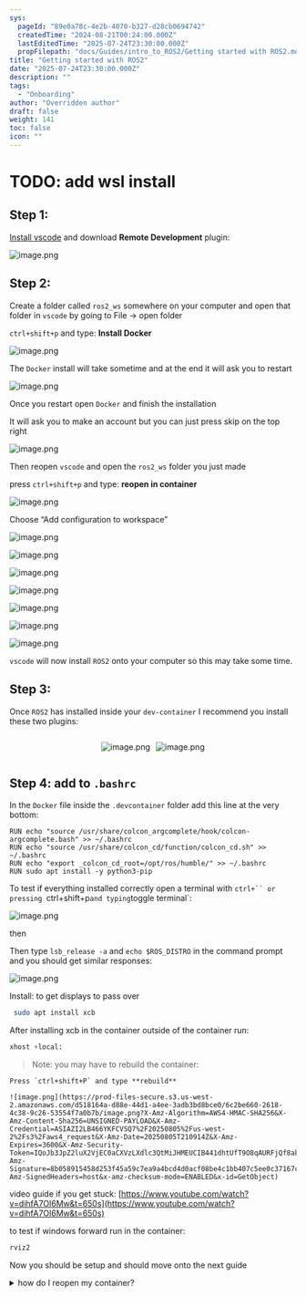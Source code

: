 ```yaml
---
sys:
  pageId: "89e0a78c-4e2b-4070-b327-d28cb0694742"
  createdTime: "2024-08-21T00:24:00.000Z"
  lastEditedTime: "2025-07-24T23:30:00.000Z"
  propFilepath: "docs/Guides/intro_to_ROS2/Getting started with ROS2.md"
title: "Getting started with ROS2"
date: "2025-07-24T23:30:00.000Z"
description: ""
tags:
  - "Onboarding"
author: "Overridden author"
draft: false
weight: 141
toc: false
icon: ""
---
```


# TODO: add wsl install

## Step 1:

[Install vscode](https://code.visualstudio.com/download) and download **Remote Development** plugin:

![image.png](https://prod-files-secure.s3.us-west-2.amazonaws.com/d518164a-d88e-44d1-a4ee-3adb3bd8bce0/efb52993-1881-4a40-b95e-6f020334f022/image.png?X-Amz-Algorithm=AWS4-HMAC-SHA256&X-Amz-Content-Sha256=UNSIGNED-PAYLOAD&X-Amz-Credential=ASIAZI2LB466UHVRCCY5%2F20250805%2Fus-west-2%2Fs3%2Faws4_request&X-Amz-Date=20250805T210859Z&X-Amz-Expires=3600&X-Amz-Security-Token=IQoJb3JpZ2luX2VjEC0aCXVzLXdlc3QtMiJIMEYCIQD8KmCILFqyo628JlG32dn76Nqfh7lf%2BdDOuby1nZmXlwIhAMTJyjtWwbzRrZWDDaJ09vbdWbbiiIIhP2MJYAQ%2Bm67MKv8DCGYQABoMNjM3NDIzMTgzODA1IgwKsS5KyBXqy3IZjs0q3AOflM3TtQHPmem4P6LZCSKCRAA5p%2B1wLDd%2FX0UcjbB0m4O1YOkQPRHc5u8gebj74Vy9h9PsujI5bZR7PvRw5o9mLkBKiDUvsuNh%2F5zTepDoZfSXHNVJFcmcgC32TPF%2F9xPRPzMifIlwBlvni1pLf7D5RJERLJ2ZEgKcsz4kOU2ump1wjo9i2GlxbpdJtF1U44dhh1LOgtjbqMmE0ISNQ5HDWJYb43DjXPXJtq10ikOrdCX%2BN7Mxt3mD7Xh1b3pm6wb%2F%2FowmGkkx21qSiMjWUYc%2Fwk8mCKSDJRll2tjlQV2%2BCqoxG9K%2FoIZAIR8IiUIaAHWgjYJoxlx5ftbIEFv8JjmXHd9880kEQtrO08puD1nJhu2HPZAwlpcB09oC0jUMeW3mdrriNz2cJgebxzVXEPz7KiNKsbwOBNXCAR%2BbIzSARGD5YbSVfznhuUlW6%2FBJ1xTTh7cfzqtdhHDX4q2KiDfbf0oLBS8P9xuELOOtnVTvsZADLJ9kfYXfeV6GowtguY79uL1gy3gLKoOY3b0JJcVLw7uSW%2BUVet%2FcLYi3sIAbWA8VXgzNviPtiatVKuTVchTMlY88A7WHuFFX%2Fy9gETca88jdF%2B0yoz%2BfYS3mBGgtaty6pNdbBEqhBuHIvTCO4snEBjqkAbtZSA3y%2Ff7DkrBma4LRscMUiUDiR0qU9lAmSkQHBoke6vvE5Il%2F%2BmR4lRbb67qD%2FUMPwffrQAnZg2MbtRy6hoJBj9kYhALOMkUJfqScs6hk2%2Ba93vi3VYgRm1LMp1STi%2Bb6V6v1GtXPcSf7qtVcN6qnbkJi8alqktoRqxe2BVuHZYFzxLb7OsGhKQ%2B4FjL98SxS92NeKPOk3mhNcs%2FAG8tA1q5u&X-Amz-Signature=379a1b042b4cb168fcc533b5ca2e57d89a79c4d20c44ae79ab2b392e1a20e8ee&X-Amz-SignedHeaders=host&x-amz-checksum-mode=ENABLED&x-id=GetObject)

## Step 2:

Create a folder called `ros2_ws` somewhere on your computer and open that folder in `vscode` by going to File → open folder 

`ctrl+shift+p` and type: **Install Docker**

![image.png](https://prod-files-secure.s3.us-west-2.amazonaws.com/d518164a-d88e-44d1-a4ee-3adb3bd8bce0/2269dc0e-1cd5-47ff-bceb-c04ad9b2eab0/image.png?X-Amz-Algorithm=AWS4-HMAC-SHA256&X-Amz-Content-Sha256=UNSIGNED-PAYLOAD&X-Amz-Credential=ASIAZI2LB466UHVRCCY5%2F20250805%2Fus-west-2%2Fs3%2Faws4_request&X-Amz-Date=20250805T210859Z&X-Amz-Expires=3600&X-Amz-Security-Token=IQoJb3JpZ2luX2VjEC0aCXVzLXdlc3QtMiJIMEYCIQD8KmCILFqyo628JlG32dn76Nqfh7lf%2BdDOuby1nZmXlwIhAMTJyjtWwbzRrZWDDaJ09vbdWbbiiIIhP2MJYAQ%2Bm67MKv8DCGYQABoMNjM3NDIzMTgzODA1IgwKsS5KyBXqy3IZjs0q3AOflM3TtQHPmem4P6LZCSKCRAA5p%2B1wLDd%2FX0UcjbB0m4O1YOkQPRHc5u8gebj74Vy9h9PsujI5bZR7PvRw5o9mLkBKiDUvsuNh%2F5zTepDoZfSXHNVJFcmcgC32TPF%2F9xPRPzMifIlwBlvni1pLf7D5RJERLJ2ZEgKcsz4kOU2ump1wjo9i2GlxbpdJtF1U44dhh1LOgtjbqMmE0ISNQ5HDWJYb43DjXPXJtq10ikOrdCX%2BN7Mxt3mD7Xh1b3pm6wb%2F%2FowmGkkx21qSiMjWUYc%2Fwk8mCKSDJRll2tjlQV2%2BCqoxG9K%2FoIZAIR8IiUIaAHWgjYJoxlx5ftbIEFv8JjmXHd9880kEQtrO08puD1nJhu2HPZAwlpcB09oC0jUMeW3mdrriNz2cJgebxzVXEPz7KiNKsbwOBNXCAR%2BbIzSARGD5YbSVfznhuUlW6%2FBJ1xTTh7cfzqtdhHDX4q2KiDfbf0oLBS8P9xuELOOtnVTvsZADLJ9kfYXfeV6GowtguY79uL1gy3gLKoOY3b0JJcVLw7uSW%2BUVet%2FcLYi3sIAbWA8VXgzNviPtiatVKuTVchTMlY88A7WHuFFX%2Fy9gETca88jdF%2B0yoz%2BfYS3mBGgtaty6pNdbBEqhBuHIvTCO4snEBjqkAbtZSA3y%2Ff7DkrBma4LRscMUiUDiR0qU9lAmSkQHBoke6vvE5Il%2F%2BmR4lRbb67qD%2FUMPwffrQAnZg2MbtRy6hoJBj9kYhALOMkUJfqScs6hk2%2Ba93vi3VYgRm1LMp1STi%2Bb6V6v1GtXPcSf7qtVcN6qnbkJi8alqktoRqxe2BVuHZYFzxLb7OsGhKQ%2B4FjL98SxS92NeKPOk3mhNcs%2FAG8tA1q5u&X-Amz-Signature=2c498b1086b7b1b520b3487f9f71347f8a16f4cc6868fe8c860f007887e0eaf7&X-Amz-SignedHeaders=host&x-amz-checksum-mode=ENABLED&x-id=GetObject)

The `Docker` install will take sometime and at the end it will ask you to restart

![image.png](https://prod-files-secure.s3.us-west-2.amazonaws.com/d518164a-d88e-44d1-a4ee-3adb3bd8bce0/ed233f78-be33-4b1f-b89c-9c346c0e961e/image.png?X-Amz-Algorithm=AWS4-HMAC-SHA256&X-Amz-Content-Sha256=UNSIGNED-PAYLOAD&X-Amz-Credential=ASIAZI2LB466UHVRCCY5%2F20250805%2Fus-west-2%2Fs3%2Faws4_request&X-Amz-Date=20250805T210859Z&X-Amz-Expires=3600&X-Amz-Security-Token=IQoJb3JpZ2luX2VjEC0aCXVzLXdlc3QtMiJIMEYCIQD8KmCILFqyo628JlG32dn76Nqfh7lf%2BdDOuby1nZmXlwIhAMTJyjtWwbzRrZWDDaJ09vbdWbbiiIIhP2MJYAQ%2Bm67MKv8DCGYQABoMNjM3NDIzMTgzODA1IgwKsS5KyBXqy3IZjs0q3AOflM3TtQHPmem4P6LZCSKCRAA5p%2B1wLDd%2FX0UcjbB0m4O1YOkQPRHc5u8gebj74Vy9h9PsujI5bZR7PvRw5o9mLkBKiDUvsuNh%2F5zTepDoZfSXHNVJFcmcgC32TPF%2F9xPRPzMifIlwBlvni1pLf7D5RJERLJ2ZEgKcsz4kOU2ump1wjo9i2GlxbpdJtF1U44dhh1LOgtjbqMmE0ISNQ5HDWJYb43DjXPXJtq10ikOrdCX%2BN7Mxt3mD7Xh1b3pm6wb%2F%2FowmGkkx21qSiMjWUYc%2Fwk8mCKSDJRll2tjlQV2%2BCqoxG9K%2FoIZAIR8IiUIaAHWgjYJoxlx5ftbIEFv8JjmXHd9880kEQtrO08puD1nJhu2HPZAwlpcB09oC0jUMeW3mdrriNz2cJgebxzVXEPz7KiNKsbwOBNXCAR%2BbIzSARGD5YbSVfznhuUlW6%2FBJ1xTTh7cfzqtdhHDX4q2KiDfbf0oLBS8P9xuELOOtnVTvsZADLJ9kfYXfeV6GowtguY79uL1gy3gLKoOY3b0JJcVLw7uSW%2BUVet%2FcLYi3sIAbWA8VXgzNviPtiatVKuTVchTMlY88A7WHuFFX%2Fy9gETca88jdF%2B0yoz%2BfYS3mBGgtaty6pNdbBEqhBuHIvTCO4snEBjqkAbtZSA3y%2Ff7DkrBma4LRscMUiUDiR0qU9lAmSkQHBoke6vvE5Il%2F%2BmR4lRbb67qD%2FUMPwffrQAnZg2MbtRy6hoJBj9kYhALOMkUJfqScs6hk2%2Ba93vi3VYgRm1LMp1STi%2Bb6V6v1GtXPcSf7qtVcN6qnbkJi8alqktoRqxe2BVuHZYFzxLb7OsGhKQ%2B4FjL98SxS92NeKPOk3mhNcs%2FAG8tA1q5u&X-Amz-Signature=c63eaf17ff77ef7ec7721b2af9d12bb052196595f91c9efb3b5877a4d7de6589&X-Amz-SignedHeaders=host&x-amz-checksum-mode=ENABLED&x-id=GetObject)

Once you restart open `Docker` and finish the installation

It will ask you to make an account but you can just press skip on the top right

![image.png](https://prod-files-secure.s3.us-west-2.amazonaws.com/d518164a-d88e-44d1-a4ee-3adb3bd8bce0/21010ad9-1659-4fd9-9f59-9932a09b2a3d/image.png?X-Amz-Algorithm=AWS4-HMAC-SHA256&X-Amz-Content-Sha256=UNSIGNED-PAYLOAD&X-Amz-Credential=ASIAZI2LB466UHVRCCY5%2F20250805%2Fus-west-2%2Fs3%2Faws4_request&X-Amz-Date=20250805T210859Z&X-Amz-Expires=3600&X-Amz-Security-Token=IQoJb3JpZ2luX2VjEC0aCXVzLXdlc3QtMiJIMEYCIQD8KmCILFqyo628JlG32dn76Nqfh7lf%2BdDOuby1nZmXlwIhAMTJyjtWwbzRrZWDDaJ09vbdWbbiiIIhP2MJYAQ%2Bm67MKv8DCGYQABoMNjM3NDIzMTgzODA1IgwKsS5KyBXqy3IZjs0q3AOflM3TtQHPmem4P6LZCSKCRAA5p%2B1wLDd%2FX0UcjbB0m4O1YOkQPRHc5u8gebj74Vy9h9PsujI5bZR7PvRw5o9mLkBKiDUvsuNh%2F5zTepDoZfSXHNVJFcmcgC32TPF%2F9xPRPzMifIlwBlvni1pLf7D5RJERLJ2ZEgKcsz4kOU2ump1wjo9i2GlxbpdJtF1U44dhh1LOgtjbqMmE0ISNQ5HDWJYb43DjXPXJtq10ikOrdCX%2BN7Mxt3mD7Xh1b3pm6wb%2F%2FowmGkkx21qSiMjWUYc%2Fwk8mCKSDJRll2tjlQV2%2BCqoxG9K%2FoIZAIR8IiUIaAHWgjYJoxlx5ftbIEFv8JjmXHd9880kEQtrO08puD1nJhu2HPZAwlpcB09oC0jUMeW3mdrriNz2cJgebxzVXEPz7KiNKsbwOBNXCAR%2BbIzSARGD5YbSVfznhuUlW6%2FBJ1xTTh7cfzqtdhHDX4q2KiDfbf0oLBS8P9xuELOOtnVTvsZADLJ9kfYXfeV6GowtguY79uL1gy3gLKoOY3b0JJcVLw7uSW%2BUVet%2FcLYi3sIAbWA8VXgzNviPtiatVKuTVchTMlY88A7WHuFFX%2Fy9gETca88jdF%2B0yoz%2BfYS3mBGgtaty6pNdbBEqhBuHIvTCO4snEBjqkAbtZSA3y%2Ff7DkrBma4LRscMUiUDiR0qU9lAmSkQHBoke6vvE5Il%2F%2BmR4lRbb67qD%2FUMPwffrQAnZg2MbtRy6hoJBj9kYhALOMkUJfqScs6hk2%2Ba93vi3VYgRm1LMp1STi%2Bb6V6v1GtXPcSf7qtVcN6qnbkJi8alqktoRqxe2BVuHZYFzxLb7OsGhKQ%2B4FjL98SxS92NeKPOk3mhNcs%2FAG8tA1q5u&X-Amz-Signature=78eaefc79eca372b3da885f4d3424dbefe05211e7dd21fab7c2ceaa85524be0f&X-Amz-SignedHeaders=host&x-amz-checksum-mode=ENABLED&x-id=GetObject)

Then reopen `vscode` and open the `ros2_ws` folder you just made

press `ctrl+shift+p` and type: **reopen in container**

![image.png](https://prod-files-secure.s3.us-west-2.amazonaws.com/d518164a-d88e-44d1-a4ee-3adb3bd8bce0/4e93b8c2-41ad-488c-8095-c74205196118/image.png?X-Amz-Algorithm=AWS4-HMAC-SHA256&X-Amz-Content-Sha256=UNSIGNED-PAYLOAD&X-Amz-Credential=ASIAZI2LB466UHVRCCY5%2F20250805%2Fus-west-2%2Fs3%2Faws4_request&X-Amz-Date=20250805T210859Z&X-Amz-Expires=3600&X-Amz-Security-Token=IQoJb3JpZ2luX2VjEC0aCXVzLXdlc3QtMiJIMEYCIQD8KmCILFqyo628JlG32dn76Nqfh7lf%2BdDOuby1nZmXlwIhAMTJyjtWwbzRrZWDDaJ09vbdWbbiiIIhP2MJYAQ%2Bm67MKv8DCGYQABoMNjM3NDIzMTgzODA1IgwKsS5KyBXqy3IZjs0q3AOflM3TtQHPmem4P6LZCSKCRAA5p%2B1wLDd%2FX0UcjbB0m4O1YOkQPRHc5u8gebj74Vy9h9PsujI5bZR7PvRw5o9mLkBKiDUvsuNh%2F5zTepDoZfSXHNVJFcmcgC32TPF%2F9xPRPzMifIlwBlvni1pLf7D5RJERLJ2ZEgKcsz4kOU2ump1wjo9i2GlxbpdJtF1U44dhh1LOgtjbqMmE0ISNQ5HDWJYb43DjXPXJtq10ikOrdCX%2BN7Mxt3mD7Xh1b3pm6wb%2F%2FowmGkkx21qSiMjWUYc%2Fwk8mCKSDJRll2tjlQV2%2BCqoxG9K%2FoIZAIR8IiUIaAHWgjYJoxlx5ftbIEFv8JjmXHd9880kEQtrO08puD1nJhu2HPZAwlpcB09oC0jUMeW3mdrriNz2cJgebxzVXEPz7KiNKsbwOBNXCAR%2BbIzSARGD5YbSVfznhuUlW6%2FBJ1xTTh7cfzqtdhHDX4q2KiDfbf0oLBS8P9xuELOOtnVTvsZADLJ9kfYXfeV6GowtguY79uL1gy3gLKoOY3b0JJcVLw7uSW%2BUVet%2FcLYi3sIAbWA8VXgzNviPtiatVKuTVchTMlY88A7WHuFFX%2Fy9gETca88jdF%2B0yoz%2BfYS3mBGgtaty6pNdbBEqhBuHIvTCO4snEBjqkAbtZSA3y%2Ff7DkrBma4LRscMUiUDiR0qU9lAmSkQHBoke6vvE5Il%2F%2BmR4lRbb67qD%2FUMPwffrQAnZg2MbtRy6hoJBj9kYhALOMkUJfqScs6hk2%2Ba93vi3VYgRm1LMp1STi%2Bb6V6v1GtXPcSf7qtVcN6qnbkJi8alqktoRqxe2BVuHZYFzxLb7OsGhKQ%2B4FjL98SxS92NeKPOk3mhNcs%2FAG8tA1q5u&X-Amz-Signature=d68f8ea460cdd18f69f711df25507a23ef1e62d9fe3752fe4263d74482dd1719&X-Amz-SignedHeaders=host&x-amz-checksum-mode=ENABLED&x-id=GetObject)

Choose “Add configuration to workspace”

![image.png](https://prod-files-secure.s3.us-west-2.amazonaws.com/d518164a-d88e-44d1-a4ee-3adb3bd8bce0/9560b282-5060-4989-ba37-97e7b2c22476/image.png?X-Amz-Algorithm=AWS4-HMAC-SHA256&X-Amz-Content-Sha256=UNSIGNED-PAYLOAD&X-Amz-Credential=ASIAZI2LB466UHVRCCY5%2F20250805%2Fus-west-2%2Fs3%2Faws4_request&X-Amz-Date=20250805T210859Z&X-Amz-Expires=3600&X-Amz-Security-Token=IQoJb3JpZ2luX2VjEC0aCXVzLXdlc3QtMiJIMEYCIQD8KmCILFqyo628JlG32dn76Nqfh7lf%2BdDOuby1nZmXlwIhAMTJyjtWwbzRrZWDDaJ09vbdWbbiiIIhP2MJYAQ%2Bm67MKv8DCGYQABoMNjM3NDIzMTgzODA1IgwKsS5KyBXqy3IZjs0q3AOflM3TtQHPmem4P6LZCSKCRAA5p%2B1wLDd%2FX0UcjbB0m4O1YOkQPRHc5u8gebj74Vy9h9PsujI5bZR7PvRw5o9mLkBKiDUvsuNh%2F5zTepDoZfSXHNVJFcmcgC32TPF%2F9xPRPzMifIlwBlvni1pLf7D5RJERLJ2ZEgKcsz4kOU2ump1wjo9i2GlxbpdJtF1U44dhh1LOgtjbqMmE0ISNQ5HDWJYb43DjXPXJtq10ikOrdCX%2BN7Mxt3mD7Xh1b3pm6wb%2F%2FowmGkkx21qSiMjWUYc%2Fwk8mCKSDJRll2tjlQV2%2BCqoxG9K%2FoIZAIR8IiUIaAHWgjYJoxlx5ftbIEFv8JjmXHd9880kEQtrO08puD1nJhu2HPZAwlpcB09oC0jUMeW3mdrriNz2cJgebxzVXEPz7KiNKsbwOBNXCAR%2BbIzSARGD5YbSVfznhuUlW6%2FBJ1xTTh7cfzqtdhHDX4q2KiDfbf0oLBS8P9xuELOOtnVTvsZADLJ9kfYXfeV6GowtguY79uL1gy3gLKoOY3b0JJcVLw7uSW%2BUVet%2FcLYi3sIAbWA8VXgzNviPtiatVKuTVchTMlY88A7WHuFFX%2Fy9gETca88jdF%2B0yoz%2BfYS3mBGgtaty6pNdbBEqhBuHIvTCO4snEBjqkAbtZSA3y%2Ff7DkrBma4LRscMUiUDiR0qU9lAmSkQHBoke6vvE5Il%2F%2BmR4lRbb67qD%2FUMPwffrQAnZg2MbtRy6hoJBj9kYhALOMkUJfqScs6hk2%2Ba93vi3VYgRm1LMp1STi%2Bb6V6v1GtXPcSf7qtVcN6qnbkJi8alqktoRqxe2BVuHZYFzxLb7OsGhKQ%2B4FjL98SxS92NeKPOk3mhNcs%2FAG8tA1q5u&X-Amz-Signature=3429bbee56dcfc1aebad18dc232efdbd1b7b629a72c944f29177c98a349cd3c6&X-Amz-SignedHeaders=host&x-amz-checksum-mode=ENABLED&x-id=GetObject)

![image.png](https://prod-files-secure.s3.us-west-2.amazonaws.com/d518164a-d88e-44d1-a4ee-3adb3bd8bce0/2ee63f81-886b-48e8-a553-dc6e5eac99e4/image.png?X-Amz-Algorithm=AWS4-HMAC-SHA256&X-Amz-Content-Sha256=UNSIGNED-PAYLOAD&X-Amz-Credential=ASIAZI2LB466UHVRCCY5%2F20250805%2Fus-west-2%2Fs3%2Faws4_request&X-Amz-Date=20250805T210859Z&X-Amz-Expires=3600&X-Amz-Security-Token=IQoJb3JpZ2luX2VjEC0aCXVzLXdlc3QtMiJIMEYCIQD8KmCILFqyo628JlG32dn76Nqfh7lf%2BdDOuby1nZmXlwIhAMTJyjtWwbzRrZWDDaJ09vbdWbbiiIIhP2MJYAQ%2Bm67MKv8DCGYQABoMNjM3NDIzMTgzODA1IgwKsS5KyBXqy3IZjs0q3AOflM3TtQHPmem4P6LZCSKCRAA5p%2B1wLDd%2FX0UcjbB0m4O1YOkQPRHc5u8gebj74Vy9h9PsujI5bZR7PvRw5o9mLkBKiDUvsuNh%2F5zTepDoZfSXHNVJFcmcgC32TPF%2F9xPRPzMifIlwBlvni1pLf7D5RJERLJ2ZEgKcsz4kOU2ump1wjo9i2GlxbpdJtF1U44dhh1LOgtjbqMmE0ISNQ5HDWJYb43DjXPXJtq10ikOrdCX%2BN7Mxt3mD7Xh1b3pm6wb%2F%2FowmGkkx21qSiMjWUYc%2Fwk8mCKSDJRll2tjlQV2%2BCqoxG9K%2FoIZAIR8IiUIaAHWgjYJoxlx5ftbIEFv8JjmXHd9880kEQtrO08puD1nJhu2HPZAwlpcB09oC0jUMeW3mdrriNz2cJgebxzVXEPz7KiNKsbwOBNXCAR%2BbIzSARGD5YbSVfznhuUlW6%2FBJ1xTTh7cfzqtdhHDX4q2KiDfbf0oLBS8P9xuELOOtnVTvsZADLJ9kfYXfeV6GowtguY79uL1gy3gLKoOY3b0JJcVLw7uSW%2BUVet%2FcLYi3sIAbWA8VXgzNviPtiatVKuTVchTMlY88A7WHuFFX%2Fy9gETca88jdF%2B0yoz%2BfYS3mBGgtaty6pNdbBEqhBuHIvTCO4snEBjqkAbtZSA3y%2Ff7DkrBma4LRscMUiUDiR0qU9lAmSkQHBoke6vvE5Il%2F%2BmR4lRbb67qD%2FUMPwffrQAnZg2MbtRy6hoJBj9kYhALOMkUJfqScs6hk2%2Ba93vi3VYgRm1LMp1STi%2Bb6V6v1GtXPcSf7qtVcN6qnbkJi8alqktoRqxe2BVuHZYFzxLb7OsGhKQ%2B4FjL98SxS92NeKPOk3mhNcs%2FAG8tA1q5u&X-Amz-Signature=1627197a86a3edd15ec3b9d8e10bd7b39380ec57ea092ae9535513da0c7bfef9&X-Amz-SignedHeaders=host&x-amz-checksum-mode=ENABLED&x-id=GetObject)

![image.png](https://prod-files-secure.s3.us-west-2.amazonaws.com/d518164a-d88e-44d1-a4ee-3adb3bd8bce0/e0fd626c-c8b6-4b2c-95d1-fa4c26514504/image.png?X-Amz-Algorithm=AWS4-HMAC-SHA256&X-Amz-Content-Sha256=UNSIGNED-PAYLOAD&X-Amz-Credential=ASIAZI2LB466UHVRCCY5%2F20250805%2Fus-west-2%2Fs3%2Faws4_request&X-Amz-Date=20250805T210859Z&X-Amz-Expires=3600&X-Amz-Security-Token=IQoJb3JpZ2luX2VjEC0aCXVzLXdlc3QtMiJIMEYCIQD8KmCILFqyo628JlG32dn76Nqfh7lf%2BdDOuby1nZmXlwIhAMTJyjtWwbzRrZWDDaJ09vbdWbbiiIIhP2MJYAQ%2Bm67MKv8DCGYQABoMNjM3NDIzMTgzODA1IgwKsS5KyBXqy3IZjs0q3AOflM3TtQHPmem4P6LZCSKCRAA5p%2B1wLDd%2FX0UcjbB0m4O1YOkQPRHc5u8gebj74Vy9h9PsujI5bZR7PvRw5o9mLkBKiDUvsuNh%2F5zTepDoZfSXHNVJFcmcgC32TPF%2F9xPRPzMifIlwBlvni1pLf7D5RJERLJ2ZEgKcsz4kOU2ump1wjo9i2GlxbpdJtF1U44dhh1LOgtjbqMmE0ISNQ5HDWJYb43DjXPXJtq10ikOrdCX%2BN7Mxt3mD7Xh1b3pm6wb%2F%2FowmGkkx21qSiMjWUYc%2Fwk8mCKSDJRll2tjlQV2%2BCqoxG9K%2FoIZAIR8IiUIaAHWgjYJoxlx5ftbIEFv8JjmXHd9880kEQtrO08puD1nJhu2HPZAwlpcB09oC0jUMeW3mdrriNz2cJgebxzVXEPz7KiNKsbwOBNXCAR%2BbIzSARGD5YbSVfznhuUlW6%2FBJ1xTTh7cfzqtdhHDX4q2KiDfbf0oLBS8P9xuELOOtnVTvsZADLJ9kfYXfeV6GowtguY79uL1gy3gLKoOY3b0JJcVLw7uSW%2BUVet%2FcLYi3sIAbWA8VXgzNviPtiatVKuTVchTMlY88A7WHuFFX%2Fy9gETca88jdF%2B0yoz%2BfYS3mBGgtaty6pNdbBEqhBuHIvTCO4snEBjqkAbtZSA3y%2Ff7DkrBma4LRscMUiUDiR0qU9lAmSkQHBoke6vvE5Il%2F%2BmR4lRbb67qD%2FUMPwffrQAnZg2MbtRy6hoJBj9kYhALOMkUJfqScs6hk2%2Ba93vi3VYgRm1LMp1STi%2Bb6V6v1GtXPcSf7qtVcN6qnbkJi8alqktoRqxe2BVuHZYFzxLb7OsGhKQ%2B4FjL98SxS92NeKPOk3mhNcs%2FAG8tA1q5u&X-Amz-Signature=3e7106d26f8c3cb757b1e404c704469f23bc050adddc6c1414eacc78ed65f4d0&X-Amz-SignedHeaders=host&x-amz-checksum-mode=ENABLED&x-id=GetObject)

![image.png](https://prod-files-secure.s3.us-west-2.amazonaws.com/d518164a-d88e-44d1-a4ee-3adb3bd8bce0/a2e13f50-d2ab-4719-a4c2-7ced634bfc9d/image.png?X-Amz-Algorithm=AWS4-HMAC-SHA256&X-Amz-Content-Sha256=UNSIGNED-PAYLOAD&X-Amz-Credential=ASIAZI2LB466UHVRCCY5%2F20250805%2Fus-west-2%2Fs3%2Faws4_request&X-Amz-Date=20250805T210859Z&X-Amz-Expires=3600&X-Amz-Security-Token=IQoJb3JpZ2luX2VjEC0aCXVzLXdlc3QtMiJIMEYCIQD8KmCILFqyo628JlG32dn76Nqfh7lf%2BdDOuby1nZmXlwIhAMTJyjtWwbzRrZWDDaJ09vbdWbbiiIIhP2MJYAQ%2Bm67MKv8DCGYQABoMNjM3NDIzMTgzODA1IgwKsS5KyBXqy3IZjs0q3AOflM3TtQHPmem4P6LZCSKCRAA5p%2B1wLDd%2FX0UcjbB0m4O1YOkQPRHc5u8gebj74Vy9h9PsujI5bZR7PvRw5o9mLkBKiDUvsuNh%2F5zTepDoZfSXHNVJFcmcgC32TPF%2F9xPRPzMifIlwBlvni1pLf7D5RJERLJ2ZEgKcsz4kOU2ump1wjo9i2GlxbpdJtF1U44dhh1LOgtjbqMmE0ISNQ5HDWJYb43DjXPXJtq10ikOrdCX%2BN7Mxt3mD7Xh1b3pm6wb%2F%2FowmGkkx21qSiMjWUYc%2Fwk8mCKSDJRll2tjlQV2%2BCqoxG9K%2FoIZAIR8IiUIaAHWgjYJoxlx5ftbIEFv8JjmXHd9880kEQtrO08puD1nJhu2HPZAwlpcB09oC0jUMeW3mdrriNz2cJgebxzVXEPz7KiNKsbwOBNXCAR%2BbIzSARGD5YbSVfznhuUlW6%2FBJ1xTTh7cfzqtdhHDX4q2KiDfbf0oLBS8P9xuELOOtnVTvsZADLJ9kfYXfeV6GowtguY79uL1gy3gLKoOY3b0JJcVLw7uSW%2BUVet%2FcLYi3sIAbWA8VXgzNviPtiatVKuTVchTMlY88A7WHuFFX%2Fy9gETca88jdF%2B0yoz%2BfYS3mBGgtaty6pNdbBEqhBuHIvTCO4snEBjqkAbtZSA3y%2Ff7DkrBma4LRscMUiUDiR0qU9lAmSkQHBoke6vvE5Il%2F%2BmR4lRbb67qD%2FUMPwffrQAnZg2MbtRy6hoJBj9kYhALOMkUJfqScs6hk2%2Ba93vi3VYgRm1LMp1STi%2Bb6V6v1GtXPcSf7qtVcN6qnbkJi8alqktoRqxe2BVuHZYFzxLb7OsGhKQ%2B4FjL98SxS92NeKPOk3mhNcs%2FAG8tA1q5u&X-Amz-Signature=94962f6b8573ca4203c4d47043d08b2a73b1326439d80723fbfaf234133502ce&X-Amz-SignedHeaders=host&x-amz-checksum-mode=ENABLED&x-id=GetObject)

![image.png](https://prod-files-secure.s3.us-west-2.amazonaws.com/d518164a-d88e-44d1-a4ee-3adb3bd8bce0/6cc478ad-aaba-4bf7-9fcc-403277ab896c/image.png?X-Amz-Algorithm=AWS4-HMAC-SHA256&X-Amz-Content-Sha256=UNSIGNED-PAYLOAD&X-Amz-Credential=ASIAZI2LB466UHVRCCY5%2F20250805%2Fus-west-2%2Fs3%2Faws4_request&X-Amz-Date=20250805T210859Z&X-Amz-Expires=3600&X-Amz-Security-Token=IQoJb3JpZ2luX2VjEC0aCXVzLXdlc3QtMiJIMEYCIQD8KmCILFqyo628JlG32dn76Nqfh7lf%2BdDOuby1nZmXlwIhAMTJyjtWwbzRrZWDDaJ09vbdWbbiiIIhP2MJYAQ%2Bm67MKv8DCGYQABoMNjM3NDIzMTgzODA1IgwKsS5KyBXqy3IZjs0q3AOflM3TtQHPmem4P6LZCSKCRAA5p%2B1wLDd%2FX0UcjbB0m4O1YOkQPRHc5u8gebj74Vy9h9PsujI5bZR7PvRw5o9mLkBKiDUvsuNh%2F5zTepDoZfSXHNVJFcmcgC32TPF%2F9xPRPzMifIlwBlvni1pLf7D5RJERLJ2ZEgKcsz4kOU2ump1wjo9i2GlxbpdJtF1U44dhh1LOgtjbqMmE0ISNQ5HDWJYb43DjXPXJtq10ikOrdCX%2BN7Mxt3mD7Xh1b3pm6wb%2F%2FowmGkkx21qSiMjWUYc%2Fwk8mCKSDJRll2tjlQV2%2BCqoxG9K%2FoIZAIR8IiUIaAHWgjYJoxlx5ftbIEFv8JjmXHd9880kEQtrO08puD1nJhu2HPZAwlpcB09oC0jUMeW3mdrriNz2cJgebxzVXEPz7KiNKsbwOBNXCAR%2BbIzSARGD5YbSVfznhuUlW6%2FBJ1xTTh7cfzqtdhHDX4q2KiDfbf0oLBS8P9xuELOOtnVTvsZADLJ9kfYXfeV6GowtguY79uL1gy3gLKoOY3b0JJcVLw7uSW%2BUVet%2FcLYi3sIAbWA8VXgzNviPtiatVKuTVchTMlY88A7WHuFFX%2Fy9gETca88jdF%2B0yoz%2BfYS3mBGgtaty6pNdbBEqhBuHIvTCO4snEBjqkAbtZSA3y%2Ff7DkrBma4LRscMUiUDiR0qU9lAmSkQHBoke6vvE5Il%2F%2BmR4lRbb67qD%2FUMPwffrQAnZg2MbtRy6hoJBj9kYhALOMkUJfqScs6hk2%2Ba93vi3VYgRm1LMp1STi%2Bb6V6v1GtXPcSf7qtVcN6qnbkJi8alqktoRqxe2BVuHZYFzxLb7OsGhKQ%2B4FjL98SxS92NeKPOk3mhNcs%2FAG8tA1q5u&X-Amz-Signature=201fbc4410cc9bbf8683d252a9e7585de348a5bb034b67354b603e2a3e0dcb6a&X-Amz-SignedHeaders=host&x-amz-checksum-mode=ENABLED&x-id=GetObject)

![image.png](https://prod-files-secure.s3.us-west-2.amazonaws.com/d518164a-d88e-44d1-a4ee-3adb3bd8bce0/53255b28-f75e-430f-b9e3-c0ac8577e42b/image.png?X-Amz-Algorithm=AWS4-HMAC-SHA256&X-Amz-Content-Sha256=UNSIGNED-PAYLOAD&X-Amz-Credential=ASIAZI2LB466UHVRCCY5%2F20250805%2Fus-west-2%2Fs3%2Faws4_request&X-Amz-Date=20250805T210859Z&X-Amz-Expires=3600&X-Amz-Security-Token=IQoJb3JpZ2luX2VjEC0aCXVzLXdlc3QtMiJIMEYCIQD8KmCILFqyo628JlG32dn76Nqfh7lf%2BdDOuby1nZmXlwIhAMTJyjtWwbzRrZWDDaJ09vbdWbbiiIIhP2MJYAQ%2Bm67MKv8DCGYQABoMNjM3NDIzMTgzODA1IgwKsS5KyBXqy3IZjs0q3AOflM3TtQHPmem4P6LZCSKCRAA5p%2B1wLDd%2FX0UcjbB0m4O1YOkQPRHc5u8gebj74Vy9h9PsujI5bZR7PvRw5o9mLkBKiDUvsuNh%2F5zTepDoZfSXHNVJFcmcgC32TPF%2F9xPRPzMifIlwBlvni1pLf7D5RJERLJ2ZEgKcsz4kOU2ump1wjo9i2GlxbpdJtF1U44dhh1LOgtjbqMmE0ISNQ5HDWJYb43DjXPXJtq10ikOrdCX%2BN7Mxt3mD7Xh1b3pm6wb%2F%2FowmGkkx21qSiMjWUYc%2Fwk8mCKSDJRll2tjlQV2%2BCqoxG9K%2FoIZAIR8IiUIaAHWgjYJoxlx5ftbIEFv8JjmXHd9880kEQtrO08puD1nJhu2HPZAwlpcB09oC0jUMeW3mdrriNz2cJgebxzVXEPz7KiNKsbwOBNXCAR%2BbIzSARGD5YbSVfznhuUlW6%2FBJ1xTTh7cfzqtdhHDX4q2KiDfbf0oLBS8P9xuELOOtnVTvsZADLJ9kfYXfeV6GowtguY79uL1gy3gLKoOY3b0JJcVLw7uSW%2BUVet%2FcLYi3sIAbWA8VXgzNviPtiatVKuTVchTMlY88A7WHuFFX%2Fy9gETca88jdF%2B0yoz%2BfYS3mBGgtaty6pNdbBEqhBuHIvTCO4snEBjqkAbtZSA3y%2Ff7DkrBma4LRscMUiUDiR0qU9lAmSkQHBoke6vvE5Il%2F%2BmR4lRbb67qD%2FUMPwffrQAnZg2MbtRy6hoJBj9kYhALOMkUJfqScs6hk2%2Ba93vi3VYgRm1LMp1STi%2Bb6V6v1GtXPcSf7qtVcN6qnbkJi8alqktoRqxe2BVuHZYFzxLb7OsGhKQ%2B4FjL98SxS92NeKPOk3mhNcs%2FAG8tA1q5u&X-Amz-Signature=c60a5fad76d3f04ec3723a16656e802862e5ffa2955b58416ccbc2c57d3c982a&X-Amz-SignedHeaders=host&x-amz-checksum-mode=ENABLED&x-id=GetObject)

![image.png](https://prod-files-secure.s3.us-west-2.amazonaws.com/d518164a-d88e-44d1-a4ee-3adb3bd8bce0/7c562767-5af9-4ffb-97d1-327bcdf4ee00/image.png?X-Amz-Algorithm=AWS4-HMAC-SHA256&X-Amz-Content-Sha256=UNSIGNED-PAYLOAD&X-Amz-Credential=ASIAZI2LB466UHVRCCY5%2F20250805%2Fus-west-2%2Fs3%2Faws4_request&X-Amz-Date=20250805T210859Z&X-Amz-Expires=3600&X-Amz-Security-Token=IQoJb3JpZ2luX2VjEC0aCXVzLXdlc3QtMiJIMEYCIQD8KmCILFqyo628JlG32dn76Nqfh7lf%2BdDOuby1nZmXlwIhAMTJyjtWwbzRrZWDDaJ09vbdWbbiiIIhP2MJYAQ%2Bm67MKv8DCGYQABoMNjM3NDIzMTgzODA1IgwKsS5KyBXqy3IZjs0q3AOflM3TtQHPmem4P6LZCSKCRAA5p%2B1wLDd%2FX0UcjbB0m4O1YOkQPRHc5u8gebj74Vy9h9PsujI5bZR7PvRw5o9mLkBKiDUvsuNh%2F5zTepDoZfSXHNVJFcmcgC32TPF%2F9xPRPzMifIlwBlvni1pLf7D5RJERLJ2ZEgKcsz4kOU2ump1wjo9i2GlxbpdJtF1U44dhh1LOgtjbqMmE0ISNQ5HDWJYb43DjXPXJtq10ikOrdCX%2BN7Mxt3mD7Xh1b3pm6wb%2F%2FowmGkkx21qSiMjWUYc%2Fwk8mCKSDJRll2tjlQV2%2BCqoxG9K%2FoIZAIR8IiUIaAHWgjYJoxlx5ftbIEFv8JjmXHd9880kEQtrO08puD1nJhu2HPZAwlpcB09oC0jUMeW3mdrriNz2cJgebxzVXEPz7KiNKsbwOBNXCAR%2BbIzSARGD5YbSVfznhuUlW6%2FBJ1xTTh7cfzqtdhHDX4q2KiDfbf0oLBS8P9xuELOOtnVTvsZADLJ9kfYXfeV6GowtguY79uL1gy3gLKoOY3b0JJcVLw7uSW%2BUVet%2FcLYi3sIAbWA8VXgzNviPtiatVKuTVchTMlY88A7WHuFFX%2Fy9gETca88jdF%2B0yoz%2BfYS3mBGgtaty6pNdbBEqhBuHIvTCO4snEBjqkAbtZSA3y%2Ff7DkrBma4LRscMUiUDiR0qU9lAmSkQHBoke6vvE5Il%2F%2BmR4lRbb67qD%2FUMPwffrQAnZg2MbtRy6hoJBj9kYhALOMkUJfqScs6hk2%2Ba93vi3VYgRm1LMp1STi%2Bb6V6v1GtXPcSf7qtVcN6qnbkJi8alqktoRqxe2BVuHZYFzxLb7OsGhKQ%2B4FjL98SxS92NeKPOk3mhNcs%2FAG8tA1q5u&X-Amz-Signature=596b39c52ee3faf0e6378eac2efa50d6c77a9d79961ec98cdcab78316a210d55&X-Amz-SignedHeaders=host&x-amz-checksum-mode=ENABLED&x-id=GetObject)

`vscode` will now install `ROS2` onto your computer so this may take some time.

## Step 3:

Once `ROS2` has installed inside your `dev-container` I recommend you install these two plugins:

<div style="display: flex;flex-direction: row; column-gap:10px; max-width: 630px;justify-content: center;">
<div>

![image.png](https://prod-files-secure.s3.us-west-2.amazonaws.com/d518164a-d88e-44d1-a4ee-3adb3bd8bce0/3fc3d550-5a54-4ba1-ba6b-faa01cdb7369/image.png?X-Amz-Algorithm=AWS4-HMAC-SHA256&X-Amz-Content-Sha256=UNSIGNED-PAYLOAD&X-Amz-Credential=ASIAZI2LB466TB4GVSQS%2F20250805%2Fus-west-2%2Fs3%2Faws4_request&X-Amz-Date=20250805T210907Z&X-Amz-Expires=3600&X-Amz-Security-Token=IQoJb3JpZ2luX2VjEC0aCXVzLXdlc3QtMiJHMEUCIQD5CE88VwZNGetZao%2BAtCoh3jYaDf9QKiPwKvyCLO7tkQIgVT4jbswywIpGzucl99o9Sc5Yk%2FE%2FUfFuYkvpKPcCDbAq%2FwMIZhAAGgw2Mzc0MjMxODM4MDUiDCqzAaLW4m5Y2q8%2FYSrcA2jXhx3ipUVZU50J6ETEww%2F8VVVengOX%2B%2Bei1p5xdTy0YJZE6AnW0A137bE9jitHeJGToI1Z4kfaPIZWwLNZMSCC%2BauJpypuuWseHBjgU5Nwbg0rh1%2Fk5aI%2FjSDDmHcSJMiNO%2BXAySOBE2BANLu0mrfkOCxwpWbT1Lb96wLvR27LiPh6UxMKkF2VfP3zt0AdtvzoM%2BrIHMPjxuY01jXPE45p4R7p5RsrUvxkNTtj9MOqx4rJzCiUsWoAahj5krhos%2BhelwG78v%2BzBX%2F5gCfeuUS6ZJKGrfIelWGJ8WgKY4k%2FxQ77uax6XlfKIEkDCtsF4DQgGt7LVz%2BSIsQk6cUdND5TOfqrbNUtNzyVSbN6PlXsVzSqkw04AgdcrkSKzL4i29HpZAcw4baPuRQnyTa3x11LvUyizgHU4%2BJLfD4ELYfhRkiWCjN7w9IJ%2Bt5mvGGP1yQ5HvOBf0t4rgR2da32Yut6ooFNa7rmiTykfMQoh7hjQdTbhRRzXqNBzKZ6%2FYs9XMV9VRpp%2F8VbnwcfPGA58EqkXNrI4uyjLxL%2B5%2FkuFStC0jZCWFBpnFWMtzyGFcSiDW4%2BGQOJJv4dLdeeSRsL8VeMhNetVLdIbaDpzI%2BBqzb%2Fid9AZHdm5Z4EDOlwMOPhycQGOqUBlmsqnCMi%2Bmt9SM%2F7Mpb9VgkZfOhzvoLaqO37XDfM60i%2FOWcop14JojixsbvwAFcOLHM8XeN1zXtkcapnjgs3%2F%2BuMa6n4ADAQWQ6lW6znAQuLE221a3Tf2UjM9L1esg%2BKRK8V1qCExARO1o8x6owGLuGkFe5fvTgdNb85jajkto9cDb0AsIZIM9kGaMuAhBgrr2iyRsQwXhHxti%2FJymmHLJNE%2BSDt&X-Amz-Signature=40a6b97e5404dcf6bc75676d0ca309e23cb361471b15277360fb07a0e7fd1e04&X-Amz-SignedHeaders=host&x-amz-checksum-mode=ENABLED&x-id=GetObject)

</div>
<div>

![image.png](https://prod-files-secure.s3.us-west-2.amazonaws.com/d518164a-d88e-44d1-a4ee-3adb3bd8bce0/d994cc66-13c2-4093-a5a3-f84cf4601a82/image.png?X-Amz-Algorithm=AWS4-HMAC-SHA256&X-Amz-Content-Sha256=UNSIGNED-PAYLOAD&X-Amz-Credential=ASIAZI2LB466RPPKESEL%2F20250805%2Fus-west-2%2Fs3%2Faws4_request&X-Amz-Date=20250805T210907Z&X-Amz-Expires=3600&X-Amz-Security-Token=IQoJb3JpZ2luX2VjEC0aCXVzLXdlc3QtMiJHMEUCIQC%2FAd4G%2Bb0t6WbPVc0BT6BrpnUppYHWRkXKGEI%2FMfM7HwIgWAzPtPVrHrWicXmbxyCEc3fExtltVCcG7b6q37JCogoq%2FwMIZhAAGgw2Mzc0MjMxODM4MDUiDG09hgq3P7j6ax6NzircAynXC1SU9ogZTVvjY6BY0fCg2W5ZidJ1ohpxyzUifbO7lDBG7UQBcCua01pxFIqXHoxmLpmOfAkSMgslXR3xLuqsCNm2O%2BsF35keVAetFOdsrtO%2FJDOVroHfcWOeyJ7NV894CahEGHiKB2sSPbgKu0Zqou0S60xoqFsxpjGOQp%2F4FHr9SXfJSlPcLBOXksRLUOU5PuOUTGUZpunvHMGlnyH1zH3eWKcj0xWN37r9BUpehAXN3xb%2FnHigSBsBfRo7Y3BQ1qm5Vz5y6EbRk2OvRpGA7ea4mg0oLHOP9AtdgIP%2BO7hfhKHI9nhrrLQTrFhEe9qzccPbJy9uIgYC1R8dlTErfICe%2B7czAXFZRpECjHoFYzKXDgMm0NNdiwTJpdB03y4nvu3NaTNtYCST9sncEpJeNBiA9KaY60tjhA%2BqsU0JLOM68q3f3Edfvk7g5dFQK5T9iQTbZOvzCfJv1FZDlPqaGXrMQr9lTtuhMStHfAgtgvHe50zEYXBMUqvpo9P4MZ0Jjd4BusmrIkK06vwj%2BEtkvBdh0B0l3mxqfUloGGO77MzIF%2F9O0j1RkMvPvnhWFPvFMYGMD72uthvD0TOesBE5jtYn9T16NnU5mQ6emvZYULj1LcXGx2BO%2FkfJMOrhycQGOqUB7vyGZ%2Fu1Yr7UIuEoE3Ba720i9OdVBFFrWod5oV2GUCwBgUTehS4XrOTQT4o0%2F5y0GdKbHIT6xs1kOe6Q9t%2BZJWVzgQaoWT4poZaUUR%2BB8CJKLAhgh4icH5SxOd4bC05%2F%2BMZ88RBPBE1FswVY6KoaYJBfHCZ9c%2BHCB8eACXySsPo7wgF%2Fz5R5A8xPx4X2blSACNVLKRvbwFTxdoM9nUq%2Bpgr3R6nw&X-Amz-Signature=80335316bfa3d5cc38380127e6b7f753640b3eec067a5dbe2c08d3242b79eb73&X-Amz-SignedHeaders=host&x-amz-checksum-mode=ENABLED&x-id=GetObject)

</div>
</div>

## Step 4: add to `.bashrc`

In the `Docker` file inside the `.devcontainer` folder add this line at the very bottom: 

```docker
RUN echo "source /usr/share/colcon_argcomplete/hook/colcon-argcomplete.bash" >> ~/.bashrc
RUN echo "source /usr/share/colcon_cd/function/colcon_cd.sh" >> ~/.bashrc
RUN echo "export _colcon_cd_root=/opt/ros/humble/" >> ~/.bashrc
RUN sudo apt install -y python3-pip 
```

To test if everything installed correctly open a terminal with `ctrl+`` or pressing `ctrl+shift+p` and typing `toggle terminal`:

![image.png](https://prod-files-secure.s3.us-west-2.amazonaws.com/d518164a-d88e-44d1-a4ee-3adb3bd8bce0/6a4943d8-b04e-4c02-9a58-775f3384d1a5/image.png?X-Amz-Algorithm=AWS4-HMAC-SHA256&X-Amz-Content-Sha256=UNSIGNED-PAYLOAD&X-Amz-Credential=ASIAZI2LB466UHVRCCY5%2F20250805%2Fus-west-2%2Fs3%2Faws4_request&X-Amz-Date=20250805T210859Z&X-Amz-Expires=3600&X-Amz-Security-Token=IQoJb3JpZ2luX2VjEC0aCXVzLXdlc3QtMiJIMEYCIQD8KmCILFqyo628JlG32dn76Nqfh7lf%2BdDOuby1nZmXlwIhAMTJyjtWwbzRrZWDDaJ09vbdWbbiiIIhP2MJYAQ%2Bm67MKv8DCGYQABoMNjM3NDIzMTgzODA1IgwKsS5KyBXqy3IZjs0q3AOflM3TtQHPmem4P6LZCSKCRAA5p%2B1wLDd%2FX0UcjbB0m4O1YOkQPRHc5u8gebj74Vy9h9PsujI5bZR7PvRw5o9mLkBKiDUvsuNh%2F5zTepDoZfSXHNVJFcmcgC32TPF%2F9xPRPzMifIlwBlvni1pLf7D5RJERLJ2ZEgKcsz4kOU2ump1wjo9i2GlxbpdJtF1U44dhh1LOgtjbqMmE0ISNQ5HDWJYb43DjXPXJtq10ikOrdCX%2BN7Mxt3mD7Xh1b3pm6wb%2F%2FowmGkkx21qSiMjWUYc%2Fwk8mCKSDJRll2tjlQV2%2BCqoxG9K%2FoIZAIR8IiUIaAHWgjYJoxlx5ftbIEFv8JjmXHd9880kEQtrO08puD1nJhu2HPZAwlpcB09oC0jUMeW3mdrriNz2cJgebxzVXEPz7KiNKsbwOBNXCAR%2BbIzSARGD5YbSVfznhuUlW6%2FBJ1xTTh7cfzqtdhHDX4q2KiDfbf0oLBS8P9xuELOOtnVTvsZADLJ9kfYXfeV6GowtguY79uL1gy3gLKoOY3b0JJcVLw7uSW%2BUVet%2FcLYi3sIAbWA8VXgzNviPtiatVKuTVchTMlY88A7WHuFFX%2Fy9gETca88jdF%2B0yoz%2BfYS3mBGgtaty6pNdbBEqhBuHIvTCO4snEBjqkAbtZSA3y%2Ff7DkrBma4LRscMUiUDiR0qU9lAmSkQHBoke6vvE5Il%2F%2BmR4lRbb67qD%2FUMPwffrQAnZg2MbtRy6hoJBj9kYhALOMkUJfqScs6hk2%2Ba93vi3VYgRm1LMp1STi%2Bb6V6v1GtXPcSf7qtVcN6qnbkJi8alqktoRqxe2BVuHZYFzxLb7OsGhKQ%2B4FjL98SxS92NeKPOk3mhNcs%2FAG8tA1q5u&X-Amz-Signature=59b557d2de36f5606040b8e51a287afa3bfd98c337cc8cd5691f808156a5dac8&X-Amz-SignedHeaders=host&x-amz-checksum-mode=ENABLED&x-id=GetObject)

then 

Then type `lsb_release -a` and `echo $ROS_DISTRO` in the command prompt and you should get similar responses:

![image.png](https://prod-files-secure.s3.us-west-2.amazonaws.com/d518164a-d88e-44d1-a4ee-3adb3bd8bce0/3e635dec-a805-4e85-8b9e-d000e5b71a4e/image.png?X-Amz-Algorithm=AWS4-HMAC-SHA256&X-Amz-Content-Sha256=UNSIGNED-PAYLOAD&X-Amz-Credential=ASIAZI2LB466UHVRCCY5%2F20250805%2Fus-west-2%2Fs3%2Faws4_request&X-Amz-Date=20250805T210859Z&X-Amz-Expires=3600&X-Amz-Security-Token=IQoJb3JpZ2luX2VjEC0aCXVzLXdlc3QtMiJIMEYCIQD8KmCILFqyo628JlG32dn76Nqfh7lf%2BdDOuby1nZmXlwIhAMTJyjtWwbzRrZWDDaJ09vbdWbbiiIIhP2MJYAQ%2Bm67MKv8DCGYQABoMNjM3NDIzMTgzODA1IgwKsS5KyBXqy3IZjs0q3AOflM3TtQHPmem4P6LZCSKCRAA5p%2B1wLDd%2FX0UcjbB0m4O1YOkQPRHc5u8gebj74Vy9h9PsujI5bZR7PvRw5o9mLkBKiDUvsuNh%2F5zTepDoZfSXHNVJFcmcgC32TPF%2F9xPRPzMifIlwBlvni1pLf7D5RJERLJ2ZEgKcsz4kOU2ump1wjo9i2GlxbpdJtF1U44dhh1LOgtjbqMmE0ISNQ5HDWJYb43DjXPXJtq10ikOrdCX%2BN7Mxt3mD7Xh1b3pm6wb%2F%2FowmGkkx21qSiMjWUYc%2Fwk8mCKSDJRll2tjlQV2%2BCqoxG9K%2FoIZAIR8IiUIaAHWgjYJoxlx5ftbIEFv8JjmXHd9880kEQtrO08puD1nJhu2HPZAwlpcB09oC0jUMeW3mdrriNz2cJgebxzVXEPz7KiNKsbwOBNXCAR%2BbIzSARGD5YbSVfznhuUlW6%2FBJ1xTTh7cfzqtdhHDX4q2KiDfbf0oLBS8P9xuELOOtnVTvsZADLJ9kfYXfeV6GowtguY79uL1gy3gLKoOY3b0JJcVLw7uSW%2BUVet%2FcLYi3sIAbWA8VXgzNviPtiatVKuTVchTMlY88A7WHuFFX%2Fy9gETca88jdF%2B0yoz%2BfYS3mBGgtaty6pNdbBEqhBuHIvTCO4snEBjqkAbtZSA3y%2Ff7DkrBma4LRscMUiUDiR0qU9lAmSkQHBoke6vvE5Il%2F%2BmR4lRbb67qD%2FUMPwffrQAnZg2MbtRy6hoJBj9kYhALOMkUJfqScs6hk2%2Ba93vi3VYgRm1LMp1STi%2Bb6V6v1GtXPcSf7qtVcN6qnbkJi8alqktoRqxe2BVuHZYFzxLb7OsGhKQ%2B4FjL98SxS92NeKPOk3mhNcs%2FAG8tA1q5u&X-Amz-Signature=1ea91e3713743f579d7c4145a85b73ccc9aabbe4bd601250cd8423766e1b759f&X-Amz-SignedHeaders=host&x-amz-checksum-mode=ENABLED&x-id=GetObject)

Install:  to get displays to pass over

```bash
 sudo apt install xcb
```

After installing xcb in the container outside of the container run:

```python
xhost +local:
```

> Note: you may have to rebuild the container:

	Press `ctrl+shift+P` and type **rebuild**

	![image.png](https://prod-files-secure.s3.us-west-2.amazonaws.com/d518164a-d88e-44d1-a4ee-3adb3bd8bce0/6c2be660-2618-4c38-9c26-53554f7a0b7b/image.png?X-Amz-Algorithm=AWS4-HMAC-SHA256&X-Amz-Content-Sha256=UNSIGNED-PAYLOAD&X-Amz-Credential=ASIAZI2LB466YKFCVSQ7%2F20250805%2Fus-west-2%2Fs3%2Faws4_request&X-Amz-Date=20250805T210914Z&X-Amz-Expires=3600&X-Amz-Security-Token=IQoJb3JpZ2luX2VjEC0aCXVzLXdlc3QtMiJHMEUCIB441dhtUfT9O8qAURFjQf8akVy1c4fU4XzJqJUrmoG2AiEAg4K9vjHRgP5bpDp5Zm1BDf71F93bDNhr9tv2Y2qsjowq%2FwMIZhAAGgw2Mzc0MjMxODM4MDUiDAQqUyAqfn14BSzbjyrcA7NWPvTKgxgm8KDpYXGNupGNDepr2QZCrdxfs25vnyqClLm3EaT31I22RqdKgyMFkgKsCnTymdsPF0KBPdRU4AsWzDzKuRfz2KTy9vxeIaQl9HgRgyTUHFFTf0NG9JXWS2KWJFcDNzixUm7KqZAgc5KRWp78SOnxg%2FZ8lmqCztJL1rwtpBzVcLuoLn3jY%2Bjd2eRoztgwz%2B2oQVF6AXfNVInEZc44PTnilote%2B8PmE1JnCyzhQaKJVADQ2sbbZaIjqIHotrAR4ho%2BrI5SOm3xG11E3jq78PMKb6GX%2BpMDAH3AGWdSQ9aHwjH6gO8pp61IWjlLHhsrXxb3nLZhju%2BUfhnvxQGYCUSnI%2F4ASX%2F565dvIKeROSX1WP0pcXyt8MmVzGIiI%2F2S78BwWPb3ceM2eR40X1%2Bm0N9iN9yNfAtHVpXt34uOZ94E4tBcP1iJm2y1A0j1zGYeEMz4YI02aG1nX7wk03AE1ITTVNwXbia6c1ryw2m4%2B2OM7uwMr7zRfv6%2FGT4fHrae3qN6nBI0DLXSkqQ%2Fb4cv2%2BB2FCPEkTN0s1fkfMQq8%2FBOsm6VtkCkH7Y1cQ7rL9mJwDh0oMDs5cUtDuUUrzzIcEFWVb7FdsZa2EzqTZ9Z%2BGGF6s0efcjaMI%2FiycQGOqUBj%2BCSta7AuD17Qi%2BE2VJfx0nyKWSZxI0ljhPRNVntCtl0tp95umQY8sjajgcsI1IlEp01cJYq%2BCLX8DI9jxlu2r3K2IxYSrQiGKQiuHfsnMZh9vS0nC%2Fb3IyeMg8eKdUJcYa5nIIpyXHWJPDskGoUn1AYVTNCFjMmV5KPMBAwGx4RC3vn4UpdURCh7grd3Q%2Fl%2BuD8wVtuwa%2F%2FYQx3wrtR4U5epfoP&X-Amz-Signature=8b058915458d253f45a59c7ea9a4bcd4d0acf08be4c1bb407c5ee0c37167cc26&X-Amz-SignedHeaders=host&x-amz-checksum-mode=ENABLED&x-id=GetObject)

video guide if you get stuck: [https://www.youtube.com/watch?v=dihfA7Ol6Mw&t=650s](https://www.youtube.com/watch?v=dihfA7Ol6Mw&t=650s)

to test if windows forward run in the container:

```bash
rviz2
```

Now you should be setup and should move onto the next guide 

<details>
      <summary>how do I reopen my container?</summary>
      TODO:
  </details>
